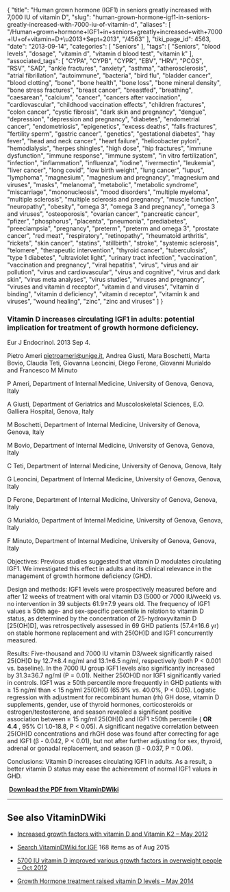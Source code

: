 {
    "title": "Human grown hormone (IGF1) in seniors greatly increased with 7,000 IU of vitamin D",
    "slug": "human-grown-hormone-igf1-in-seniors-greatly-increased-with-7000-iu-of-vitamin-d",
    "aliases": [
        "/Human+grown+hormone+IGF1+in+seniors+greatly+increased+with+7000+IU+of+vitamin+D+\u2013+Sept+2013",
        "/4563"
    ],
    "tiki_page_id": 4563,
    "date": "2013-09-14",
    "categories": [
        "Seniors"
    ],
    "tags": [
        "Seniors",
        "blood levels",
        "dosage",
        "vitamin d",
        "vitamin d blood test",
        "vitamin k"
    ],
    "associated_tags": [
        "CYPA",
        "CYPB",
        "CYPR",
        "EBV",
        "HRV",
        "PCOS",
        "RSV",
        "SAD",
        "ankle fractures",
        "anxiety",
        "asthma",
        "atherosclerosis",
        "atrial fibrillation",
        "autoimmune",
        "bacteria",
        "bird flu",
        "bladder cancer",
        "blood clotting",
        "bone",
        "bone health",
        "bone loss",
        "bone mineral density",
        "bone stress fractures",
        "breast cancer",
        "breastfed",
        "breathing",
        "caesarean",
        "calcium",
        "cancer",
        "cancers after vaccination",
        "cardiovascular",
        "childhood vaccination effects",
        "children fractures",
        "colon cancer",
        "cystic fibrosis",
        "dark skin and pregnancy",
        "dengue",
        "depression",
        "depression and pregnancy",
        "diabetes",
        "endometrial cancer",
        "endometriosis",
        "epigenetics",
        "excess deaths",
        "falls fractures",
        "fertility sperm",
        "gastric cancer",
        "genetics",
        "gestational diabetes",
        "hay fever",
        "head and neck cancer",
        "heart failure",
        "helicobacter pylori",
        "hemodialysis",
        "herpes shingles",
        "high dose",
        "hip fractures",
        "immune dysfunction",
        "immune response",
        "immune system",
        "in vitro fertilization",
        "infection",
        "inflammation",
        "influenza",
        "iodine",
        "ivermectin",
        "leukemia",
        "liver cancer",
        "long covid",
        "low birth weight",
        "lung cancer",
        "lupus",
        "lymphoma",
        "magnesium",
        "magnesium and pregnancy",
        "magnesium and viruses",
        "masks",
        "melanoma",
        "metabolic",
        "metabolic syndrome",
        "miscarriage",
        "mononucleosis",
        "mood disorders",
        "multiple myeloma",
        "multiple sclerosis",
        "multiple sclerosis and pregnancy",
        "muscle function",
        "neuropathy",
        "obesity",
        "omega 3",
        "omega 3 and pregnancy",
        "omega 3 and viruses",
        "osteoporosis",
        "ovarian cancer",
        "pancreatic cancer",
        "pfizer",
        "phosphorus",
        "placenta",
        "pneumonia",
        "prediabetes",
        "preeclampsia",
        "pregnancy",
        "preterm",
        "preterm and omega 3",
        "prostate cancer",
        "red meat",
        "respiratory",
        "retinopathy",
        "rheumatoid arthritis",
        "rickets",
        "skin cancer",
        "statins",
        "stillbirth",
        "stroke",
        "systemic sclerosis",
        "telomere",
        "therapeutic intervention",
        "thyroid cancer",
        "tuberculosis",
        "type 1 diabetes",
        "ultraviolet light",
        "urinary tract infection",
        "vaccination",
        "vaccination and pregnancy",
        "viral hepatitis",
        "virus",
        "virus and air pollution",
        "virus and cardiovascular",
        "virus and cognitive",
        "virus and dark skin",
        "virus meta analyses",
        "virus studies",
        "viruses and pregnancy",
        "viruses and vitamin d receptor",
        "vitamin d and viruses",
        "vitamin d binding",
        "vitamin d deficiency",
        "vitamin d receptor",
        "vitamin k and viruses",
        "wound healing",
        "zinc",
        "zinc and viruses"
    ]
}


### Vitamin D increases circulating IGF1 in adults: potential implication for treatment of growth hormone deficiency.

Eur J Endocrinol. 2013 Sep 4.

Pietro Ameri pietroameri@unige.it,     Andrea Giusti,     Mara Boschetti,     Marta Bovio,     Claudia Teti,     Giovanna Leoncini,     Diego Ferone,     Giovanni Murialdo and     Francesco M Minuto

P Ameri, Department of Internal Medicine, University of Genova, Genova, Italy

A Giusti, Department of Geriatrics and Muscoloskeletal Sciences, E.O. Galliera Hospital, Genova, Italy

M Boschetti, Department of Internal Medicine, University of Genova, Genova, Italy

M Bovio, Department of Internal Medicine, University of Genova, Genova, Italy

C Teti, Department of Internal Medicine, University of Genova, Genova, Italy

G Leoncini, Department of Internal Medicine, University of Genova, Genova, Italy

D Ferone, Department of Internal Medicine, University of Genova, Genova, Italy

G Murialdo, Department of Internal Medicine, University of Genova, Genova, Italy

F Minuto, Department of Internal Medicine, University of Genova, Genova, Italy

Objectives: Previous studies suggested that vitamin D modulates circulating IGF1. We investigated this effect in adults and its clinical relevance in the management of growth hormone deficiency (GHD).

Design and methods: IGF1 levels were prospectively measured before and after 12 weeks of treatment with oral vitamin D3 (5000 or 7000 IU/week) vs. no intervention in 39 subjects 61.9±7.9 years old. The frequency of IGF1 values ≥ 50th age- and sex-specific percentile in relation to vitamin D status, as determined by the concentration of 25-hydroxyvitamin D <span>[25(OH)D]</span>, was retrospectively assessed in 69 GHD patients (57.4±16.6 yr) on stable hormone replacement and with 25(OH)D and IGF1 concurrently measured.

Results: Five-thousand and 7000 IU vitamin D3/week significantly raised 25(OH)D by 12.7±8.4 ng/ml and 13.1±6.5 ng/ml, respectively (both P < 0.001 vs. baseline). In the 7000 IU group IGF1 levels also significantly increased by 31.3±36.7 ng/ml (P = 0.01). Neither 25(OH)D nor IGF1 significantly varied in controls. IGF1 was ≥ 50th percentile more frequently in GHD patients with ≥ 15 ng/ml than < 15 ng/ml 25(OH)D (65.9% vs. 40.0%, P < 0.05). Logistic regression with adjustment for recombinant human (rh) GH dose, vitamin D supplements, gender, use of thyroid hormones, corticosteroids or estrogen/testosterone, and season revealed a significant positive association between ≥ 15 ng/ml 25(OH)D and IGF1 ≥50th percentile ( **OR 4.4** , 95% CI 1.0-18.8, P < 0.05). A significant negative correlation between 25(OH)D concentrations and rhGH dose was found after correcting for age and IGF1 (β - 0.042, P < 0.01), but not after further adjusting for sex, thyroid, adrenal or gonadal replacement, and season (β - 0.037, P = 0.06).

Conclusions: Vitamin D increases circulating IGF1 in adults. As a result, a better vitamin D status may ease the achievement of normal IGF1 values in GHD.

 **<i class="fas fa-file-pdf" style="margin-right: 0.3em;"></i><a href="https://d378j1rmrlek7x.cloudfront.net/attachments/pdf/igf1.pdf">Download the PDF from VitaminDWiki</a>** 

---

## See also VitaminDWiki

* [Increased growth factors with vitamin D and Vitamin K2 – May 2012](/tags/increased-growth-factors-with-vitamin-d-and-vitamin-k2-may-2012.html)

* [Search VitaminDWiki for IGF](https://www.VitaminDWiki.com/Search+Results?hl=en&oe=UTF-8&ie=UTF-8&btnG=Google+Search&googles.x=0&googles.y=0&q=+IGF&domains=VitaminDWiki.com&sitesearch=VitaminDWiki.com) 168 items as of Aug 2015

* [5700 IU vitamin D improved various growth factors in overweight people – Oct 2012](/posts/5700-iu-vitamin-d-improved-various-growth-factors-in-overweight-people)

* [Growth Hormone treatment raised vitamin D levels – May 2014](/posts/growth-hormone-treatment-raised-vitamin-d-levels)